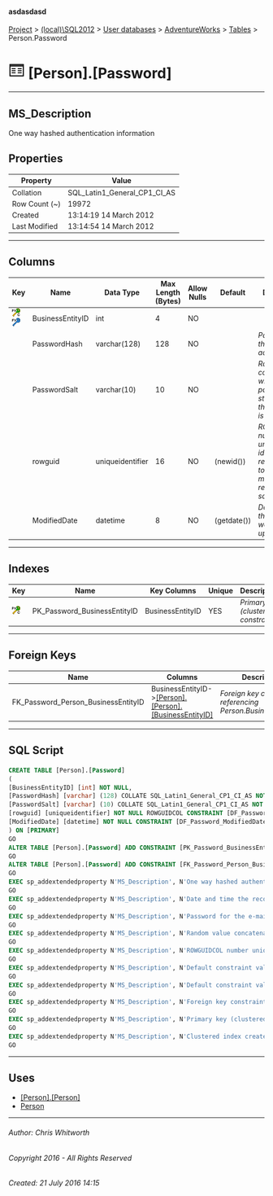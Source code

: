 #### asdasdasd

[Project](../../../../index.md) > [(local)\\SQL2012](../../../index.md) > [User databases](../../index.md) > [AdventureWorks](../index.md) > [Tables](Tables.md) > Person.Password

# ![Tables](../../../../Images/Table32.png) [Person].[Password]

---

## <a name="#description"></a>MS_Description

One way hashed authentication information

## <a name="#properties"></a>Properties

| Property | Value |
|---|---|
| Collation | SQL_Latin1_General_CP1_CI_AS |
| Row Count (~) | 19972 |
| Created | 13:14:19 14 March 2012 |
| Last Modified | 13:14:54 14 March 2012 |


---

## <a name="#columns"></a>Columns

| Key | Name | Data Type | Max Length (Bytes) | Allow Nulls | Default | Description |
|---|---|---|---|---|---|---|
| [![Cluster Primary Key PK_Password_BusinessEntityID: BusinessEntityID](../../../../Images/pkcluster.png)](#indexes)[![Foreign Keys FK_Password_Person_BusinessEntityID: [Person].[Person].BusinessEntityID](../../../../Images/fk.png)](#foreignkeys) | BusinessEntityID | int | 4 | NO |  |  |
|  | PasswordHash | varchar(128) | 128 | NO |  | _Password for the e-mail account._ |
|  | PasswordSalt | varchar(10) | 10 | NO |  | _Random value concatenated with the password string before the password is hashed._ |
|  | rowguid | uniqueidentifier | 16 | NO | (newid()) | _ROWGUIDCOL number uniquely identifying the record. Used to support a merge replication sample._ |
|  | ModifiedDate | datetime | 8 | NO | (getdate()) | _Date and time the record was last updated._ |


---

## <a name="#indexes"></a>Indexes

| Key | Name | Key Columns | Unique | Description |
|---|---|---|---|---|
| [![Cluster Primary Key PK_Password_BusinessEntityID: BusinessEntityID](../../../../Images/pkcluster.png)](#indexes) | PK_Password_BusinessEntityID | BusinessEntityID | YES | _Primary key (clustered) constraint_ |


---

## <a name="#foreignkeys"></a>Foreign Keys

| Name | Columns | Description |
|---|---|---|
| FK_Password_Person_BusinessEntityID | BusinessEntityID->[[Person].[Person].[BusinessEntityID]](Person.md) | _Foreign key constraint referencing Person.BusinessEntityID._ |


---

## <a name="#sqlscript"></a>SQL Script

```sql
CREATE TABLE [Person].[Password]
(
[BusinessEntityID] [int] NOT NULL,
[PasswordHash] [varchar] (128) COLLATE SQL_Latin1_General_CP1_CI_AS NOT NULL,
[PasswordSalt] [varchar] (10) COLLATE SQL_Latin1_General_CP1_CI_AS NOT NULL,
[rowguid] [uniqueidentifier] NOT NULL ROWGUIDCOL CONSTRAINT [DF_Password_rowguid] DEFAULT (newid()),
[ModifiedDate] [datetime] NOT NULL CONSTRAINT [DF_Password_ModifiedDate] DEFAULT (getdate())
) ON [PRIMARY]
GO
ALTER TABLE [Person].[Password] ADD CONSTRAINT [PK_Password_BusinessEntityID] PRIMARY KEY CLUSTERED  ([BusinessEntityID]) ON [PRIMARY]
GO
ALTER TABLE [Person].[Password] ADD CONSTRAINT [FK_Password_Person_BusinessEntityID] FOREIGN KEY ([BusinessEntityID]) REFERENCES [Person].[Person] ([BusinessEntityID])
GO
EXEC sp_addextendedproperty N'MS_Description', N'One way hashed authentication information', 'SCHEMA', N'Person', 'TABLE', N'Password', NULL, NULL
GO
EXEC sp_addextendedproperty N'MS_Description', N'Date and time the record was last updated.', 'SCHEMA', N'Person', 'TABLE', N'Password', 'COLUMN', N'ModifiedDate'
GO
EXEC sp_addextendedproperty N'MS_Description', N'Password for the e-mail account.', 'SCHEMA', N'Person', 'TABLE', N'Password', 'COLUMN', N'PasswordHash'
GO
EXEC sp_addextendedproperty N'MS_Description', N'Random value concatenated with the password string before the password is hashed.', 'SCHEMA', N'Person', 'TABLE', N'Password', 'COLUMN', N'PasswordSalt'
GO
EXEC sp_addextendedproperty N'MS_Description', N'ROWGUIDCOL number uniquely identifying the record. Used to support a merge replication sample.', 'SCHEMA', N'Person', 'TABLE', N'Password', 'COLUMN', N'rowguid'
GO
EXEC sp_addextendedproperty N'MS_Description', N'Default constraint value of GETDATE()', 'SCHEMA', N'Person', 'TABLE', N'Password', 'CONSTRAINT', N'DF_Password_ModifiedDate'
GO
EXEC sp_addextendedproperty N'MS_Description', N'Default constraint value of NEWID()', 'SCHEMA', N'Person', 'TABLE', N'Password', 'CONSTRAINT', N'DF_Password_rowguid'
GO
EXEC sp_addextendedproperty N'MS_Description', N'Foreign key constraint referencing Person.BusinessEntityID.', 'SCHEMA', N'Person', 'TABLE', N'Password', 'CONSTRAINT', N'FK_Password_Person_BusinessEntityID'
GO
EXEC sp_addextendedproperty N'MS_Description', N'Primary key (clustered) constraint', 'SCHEMA', N'Person', 'TABLE', N'Password', 'CONSTRAINT', N'PK_Password_BusinessEntityID'
GO
EXEC sp_addextendedproperty N'MS_Description', N'Clustered index created by a primary key constraint.', 'SCHEMA', N'Person', 'TABLE', N'Password', 'INDEX', N'PK_Password_BusinessEntityID'
GO

```


---

## <a name="#uses"></a>Uses

* [[Person].[Person]](Person.md)
* [Person](../Security/Schemas/Person.md)


---

###### Author:  Chris Whitworth

###### Copyright 2016 - All Rights Reserved

###### Created: 21 July 2016 14:15

